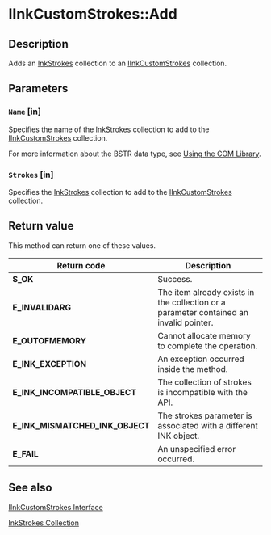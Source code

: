 # IInkCustomStrokes::Add

## Description

Adds an [InkStrokes](https://learn.microsoft.com/previous-versions/windows/desktop/legacy/ms703293(v=vs.85)) collection to an [IInkCustomStrokes](https://learn.microsoft.com/windows/desktop/api/msinkaut/nn-msinkaut-iinkcustomstrokes) collection.

## Parameters

### `Name` [in]

Specifies the name of the [InkStrokes](https://learn.microsoft.com/previous-versions/windows/desktop/legacy/ms703293(v=vs.85)) collection to add to the [IInkCustomStrokes](https://learn.microsoft.com/windows/desktop/api/msinkaut/nn-msinkaut-iinkcustomstrokes) collection.

For more information about the BSTR data type, see [Using the COM Library](https://learn.microsoft.com/windows/desktop/tablet/using-the-com-library).

### `Strokes` [in]

Specifies the [InkStrokes](https://learn.microsoft.com/previous-versions/windows/desktop/legacy/ms703293(v=vs.85)) collection to add to the [IInkCustomStrokes](https://learn.microsoft.com/windows/desktop/api/msinkaut/nn-msinkaut-iinkcustomstrokes) collection.

## Return value

This method can return one of these values.

| Return code | Description |
| --- | --- |
| **S_OK** | Success. |
| **E_INVALIDARG** | The item already exists in the collection or a parameter contained an invalid pointer. |
| **E_OUTOFMEMORY** | Cannot allocate memory to complete the operation. |
| **E_INK_EXCEPTION** | An exception occurred inside the method. |
| **E_INK_INCOMPATIBLE_OBJECT** | The collection of strokes is incompatible with the API. |
| **E_INK_MISMATCHED_INK_OBJECT** | The strokes parameter is associated with a different INK object. |
| **E_FAIL** | An unspecified error occurred. |

## See also

[IInkCustomStrokes Interface](https://learn.microsoft.com/windows/desktop/api/msinkaut/nn-msinkaut-iinkcustomstrokes)

[InkStrokes Collection](https://learn.microsoft.com/previous-versions/windows/desktop/legacy/ms703293(v=vs.85))
